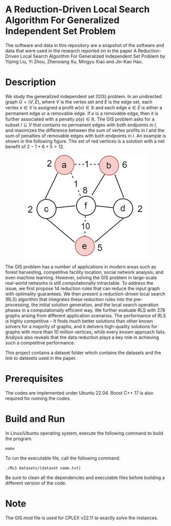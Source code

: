 # A Reduction-Driven Local Search Algorithm For Generalized Independent Set Problem
The software and data in this repository are a snapshot of the software and data that were used in the research reported on in the paper A Reduction-Driven Local Search Algorithm For Generalized Independent Set Problem by Yiping Liu, Yi Zhou, Zhenxiang Xu, Mingyu Xiao and Jin-Kao Hao.

# Description
We study the generalized independent set (GIS) problem.
In an undirected graph $G=(V,E)$, where $V$ is the vertex set and $E$ is the edge set, each vertex $v\in V$ is assigned a profit $w(v)\in \mathbb{R}$ and each edge $e\in E$ is either a permanent edge or a removable edge. 
If $e$ is a removable edge, then it is further associated with a penalty $p(e)\in \mathbb{R}$. 
The GIS problem asks for a subset $I\subseteq V$ that contains no permanent edges with both endpoints in $I$, and maximizes the difference between the sum of vertex profits in $I$ and the sum of penalties of removable edges with both endpoints in $I$. An example is shown in the following figure. 
The set of red vertices is a solution with a net benefit of $2-1+6+5=12$.

<p align="center">
  <img src="https://github.com/PlutoAiyi/RLS/blob/main/GIS%20example.png?raw=true"  alt="Sublime's custom image" />
</p>


The GIS problem has a number of applications in modern areas such as forest harvesting, competitive facility location, social network analysis, and even machine learning. However, solving the GIS problem in large-scale real-world networks is still computationally intractable. 
To address the issue, we first propose 14 reduction rules that can reduce the input graph with optimality guarantees.
We then present a reduction-driven local search (RLS) algorithm that integrates these
reduction rules into the pre-processing, the initial solution generation, and the local
search operation phases in a computationally efficient way. We further evaluate RLS with 278 graphs arising from different application scenarios. The performance of RLS
is highly competitive – It finds much better solutions than other known solvers for a majority of graphs, and it delivers high-quality solutions for graphs with more than 10
million vertices, while every known approach fails. Analysis also reveals that the data reduction plays a key role in achieving such a competitive performance.

This project contains a dataset folder which contains the datasets and the link to datasets used in the paper.


# Prerequisites
The codes are implemented under Ubuntu 22.04. Boost C++ 17 is also required for running the codes.

# Build and Run
In Linux/Ubuntu operating system, execute the following command to build the program.
```
make
```
To run the executable file, call the following command.

```
./RLS datasets/[dataset name.txt]
```
Be sure to clean all the dependencies and executable files before building a different version of the code.


# Note
The GIS.mod file is used for CPLEX v22.11 to exactly solve the instances.
